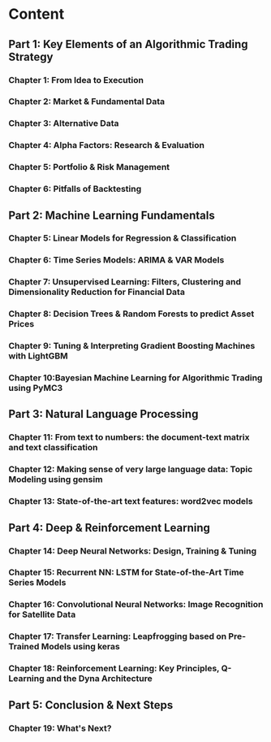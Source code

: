 # Content

## Part 1: Key Elements of an Algorithmic Trading Strategy

### Chapter 1: From Idea to Execution
### Chapter 2: Market & Fundamental Data
### Chapter 3: Alternative Data
### Chapter 4: Alpha Factors: Research & Evaluation
### Chapter 5: Portfolio & Risk Management
### Chapter 6: Pitfalls of Backtesting

## Part 2: Machine Learning Fundamentals

### Chapter 5: Linear Models for Regression & Classification
### Chapter 6: Time Series Models: ARIMA & VAR Models
### Chapter 7: Unsupervised Learning: Filters, Clustering and Dimensionality Reduction for Financial Data
### Chapter 8: Decision Trees & Random Forests to predict Asset Prices
### Chapter 9: Tuning & Interpreting Gradient Boosting Machines with LightGBM
### Chapter 10:Bayesian Machine Learning for Algorithmic Trading using PyMC3

## Part 3: Natural Language Processing

### Chapter 11:	From text to numbers: the document-text matrix and text classification
### Chapter 12:	Making sense of very large language data: Topic Modeling using gensim
### Chapter 13:	State-of-the-art text features: word2vec models

## Part 4: Deep & Reinforcement Learning

### Chapter 14:	Deep Neural Networks: Design, Training & Tuning
### Chapter 15:	Recurrent NN: LSTM for State-of-the-Art Time Series Models
### Chapter 16:	Convolutional Neural Networks: Image Recognition for Satellite Data
### Chapter 17:	Transfer Learning: Leapfrogging based on Pre-Trained Models using keras
### Chapter 18:	Reinforcement Learning: Key Principles, Q-Learning and the Dyna Architecture

## Part 5: Conclusion & Next Steps

### Chapter 19:	What's Next?
